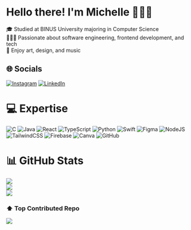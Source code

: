 # Hello there! I'm Michelle 🙋🏻‍♀️
🎓 Studied at BINUS University majoring in Computer Science<br>👩🏻‍💻 Passionate about software engineering, frontend development, and tech<br>🎨 Enjoy art, design, and music


## 🌐 Socials
[![Instagram](https://img.shields.io/badge/Instagram-%23E4405F.svg?logo=Instagram&logoColor=white)](https://instagram.com/samantha_cel) [![LinkedIn](https://img.shields.io/badge/LinkedIn-%230077B5.svg?logo=linkedin&logoColor=white)](https://linkedin.com/in/https://www.linkedin.com/in/samantha-michelle-28404b205/) 

# 💻 Expertise
![C](https://img.shields.io/badge/c-%2300599C.svg?style=for-the-badge&logo=c&logoColor=white) ![Java](https://img.shields.io/badge/java-%23ED8B00.svg?style=for-the-badge&logo=openjdk&logoColor=white) ![React](https://img.shields.io/badge/react-%2320232a.svg?style=for-the-badge&logo=react&logoColor=%2361DAFB) ![TypeScript](https://img.shields.io/badge/typescript-%23007ACC.svg?style=for-the-badge&logo=typescript&logoColor=white) ![Python](https://img.shields.io/badge/python-3670A0?style=for-the-badge&logo=python&logoColor=ffdd54) ![Swift](https://img.shields.io/badge/swift-F54A2A?style=for-the-badge&logo=swift&logoColor=white) ![Figma](https://img.shields.io/badge/figma-%23F24E1E.svg?style=for-the-badge&logo=figma&logoColor=white) ![NodeJS](https://img.shields.io/badge/node.js-6DA55F?style=for-the-badge&logo=node.js&logoColor=white) ![TailwindCSS](https://img.shields.io/badge/tailwindcss-%2338B2AC.svg?style=for-the-badge&logo=tailwind-css&logoColor=white) ![Firebase](https://img.shields.io/badge/firebase-a08021?style=for-the-badge&logo=firebase&logoColor=ffcd34) ![Canva](https://img.shields.io/badge/Canva-%2300C4CC.svg?style=for-the-badge&logo=Canva&logoColor=white) ![GitHub](https://img.shields.io/badge/github-%23121011.svg?style=for-the-badge&logo=github&logoColor=white)
# 📊 GitHub Stats
![](https://github-readme-stats.vercel.app/api?username=samanthacel&theme=gruvbox&hide_border=true&include_all_commits=false&count_private=false)<br/>
![](https://github-readme-streak-stats.herokuapp.com/?user=samanthacel&theme=gruvbox&hide_border=true)<br/>
![](https://github-readme-stats.vercel.app/api/top-langs/?username=samanthacel&theme=gruvbox&hide_border=true&include_all_commits=false&count_private=false&layout=compact)

### ⬆ Top Contributed Repo
![](https://github-contributor-stats.vercel.app/api?username=samanthacel&limit=5&theme=gruvbox&combine_all_yearly_contributions=true)
